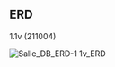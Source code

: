 ## ERD

1.1v (211004)

![Salle_DB_ERD-1 1v_ERD](https://user-images.githubusercontent.com/61368705/135789157-9dbbc808-2698-4c7c-b6dd-59eb333503a2.jpg)